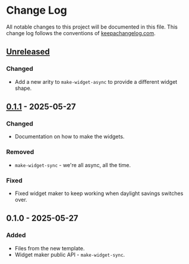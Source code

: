 # Change Log
All notable changes to this project will be documented in this file. This change log follows the conventions of [keepachangelog.com](http://keepachangelog.com/).

## [Unreleased]
### Changed
- Add a new arity to `make-widget-async` to provide a different widget shape.

## [0.1.1] - 2025-05-27
### Changed
- Documentation on how to make the widgets.

### Removed
- `make-widget-sync` - we're all async, all the time.

### Fixed
- Fixed widget maker to keep working when daylight savings switches over.

## 0.1.0 - 2025-05-27
### Added
- Files from the new template.
- Widget maker public API - `make-widget-sync`.

[Unreleased]: https://sourcehost.site/your-name/kaboom/compare/0.1.1...HEAD
[0.1.1]: https://sourcehost.site/your-name/kaboom/compare/0.1.0...0.1.1
